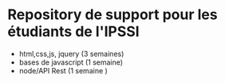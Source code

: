 # Repository de support pour les étudiants de l'IPSSI


-  html,css,js, jquery (3 semaines)
-  bases de javascript (1 semaine)
-  node/API Rest (1 semaine )